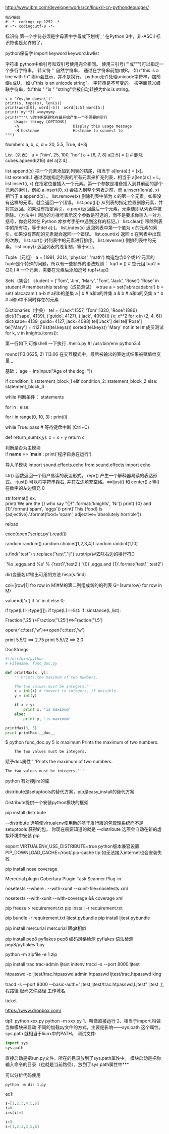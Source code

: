 http://www.ibm.com/developerworks/cn/linux/l-cn-pythondebugger/
```
指定编码
# -*- coding: cp-1252 -*-
# -*- coding:utf-8 -*- 
```
标识符
第一个字符必须是字母表中字母或下划线'_'
在Python 3中，非-ASCII 标识符也是允许的了。

python保留字
import keyword
keyword.kwlist

字符串
	python中单引号和双引号使用完全相同。
	使用三引号('''或""")可以指定一个多行字符串。
	转义符 '\'
	自然字符串， 通过在字符串前加r或R。 如 r"this is a line with \n" 则\n会显示，并不是换行。
	python允许处理unicode字符串，加前缀u或U， 如 u"this is an unicode string"。
	字符串是不可变的。
	按字面意义级联字符串，如"this " "is " "string"会被自动转换为this is string。

	s = 'Yes,he doesn\'t'
	print(s, type(s), len(s))
	print(word[0], word[-5])  word[1:5] word[5:]
	print('my'*3) =>mymymy
	print("""\ \的作用是避免在最开始产生一个不需要的空行
		Usage: thingy [OPTIONS]
		-h                        Display this usage message
		-H hostname               Hostname to connect to
	""")

Numbers
	a, b, c, d = 20, 5.5, True, 4+3j

List（列表）
	a = ['him', 25, 100, 'her']
	a + [6, 7, 8]
	a[2:5] = []  # 删除
	cubes.append(216)
	del a[2:4]
	
list.append(x)	把一个元素添加到列表的结尾，相当于 a[len(a):] = [x]。
list.extend(L)	通过添加指定列表的所有元素来扩充列表，相当于 a[len(a):] = L。
list.insert(i, x)	在指定位置插入一个元素。第一个参数是准备插入到其前面的那个元素的索引，例如 a.insert(0, x) 会插入到整个列表之前，而 a.insert(len(a), x) 相当于 a.append(x) 。
list.remove(x)	删除列表中值为 x 的第一个元素。如果没有这样的元素，就会返回一个错误。
list.pop([i])	从列表的指定位置删除元素，并将其返回。如果没有指定索引，a.pop()返回最后一个元素。元素随即从列表中被删除。（方法中 i 两边的方括号表示这个参数是可选的，而不是要求你输入一对方括号，你会经常在 Python 库参考手册中遇到这样的标记。）
list.clear()	移除列表中的所有项，等于del a[:]。
list.index(x)	返回列表中第一个值为 x 的元素的索引。如果没有匹配的元素就会返回一个错误。
list.count(x)	返回 x 在列表中出现的次数。
list.sort()	对列表中的元素进行排序。
list.reverse()	倒排列表中的元素。
list.copy()	返回列表的浅复制，等于a[:]。
	
Tuple（元组）
	a = (1991, 2014, 'physics', 'math')
	构造包含0个或1个元素的tuple是个特殊的问题，所以有一些额外的语法规则：
	tup1 = () # 空元组
	tup2 = (20,) # 一个元素，需要在元素后添加逗号
	tup1+tup2

Sets（集合）
	student = {'Tom', 'Jim', 'Mary', 'Tom', 'Jack', 'Rose'}
	'Rose' in student  # membership testing（成员测试） =>true
	a = set('abracadabra')
	b = set('alacazam')
	a-b # a和b的差集
	a | b # a和b的并集
	a & b     # a和b的交集
	a ^ b     # a和b中不同时存在的元素

Dictionaries（字典）
	tel = {'Jack':1557, 'Tom':1320, 'Rose':1886}
	dict([('sape', 4139), ('guido', 4127), ('jack', 4098)])
	{x: x**2 for x in (2, 4, 6)}
	dict(sape=4139, guido=4127, jack=4098)
	tel['Jack']
	del tel['Rose']
	tel['Mary'] = 4127
	list(tel.keys())
	sorted(tel.keys()
	'Mary' not in tel  # 成员测试
	for k, v in knights.items():
	
第一行如下,可像shell 一下执行 ./hello.py
#! /usr/bin/env python3.4	

round(113.0625, 2)  113.06
在交互模式中，最后被输出的表达式结果被赋值给变量 _ 

基础：
age = int(input("Age of the dog: "))

if condition_1:
    statement_block_1
elif condition_2:
    statement_block_2
else:
    statement_block_3
	
while 判断条件：
    statements
	
for <variable> in <sequence>:
	<statements>
else:
	<statements>

for i in range(0, 10, 3) :
	print(i)

while True:
	pass  # 等待键盘中断 (Ctrl+C)
	
def return_sum(x,y):
    c = x + y
    return c

判断是否为主模块	
if __name__ == '__main__':
	print('程序自身在运行')

导入子模块
import sound.effects.echo
from sound.effects import echo	
	
str() 函数返回一个用户易读的表达形式。
repr() 产生一个解释器易读的表达形式。
rjust() 可以将字符串靠右, 并在左边填充空格。<=>ljust() 和 center()
zfill() 在数字的左边填充 0

str.format()
ex.   
print('We are the {} who say "{}!"'.format('knights', 'Ni'))
print('{0} and {1}'.format('spam', 'eggs'))
print('This {food} is {adjective}.'.format(food='spam', adjective='absolutely horrible'))


reload

exec(open('script.py').read())

random.random()
random.choice([1,2,3,4])
random.randint(1,10)

s.find("test")
s.replace("test","lj")
s.rstrip()#去除右边的换行符D

'%s ,eggs.and %s' % ('test1','test2')
'{0} ,eggs.and {1}'.format('test1','test2')

dir(变量名)#输出可用的方法
help(s.find)

col=[row[1] fro row in M]#M的第二列组成新的的列表
G=(sum(row) for row in M)

value=d['x'] if 'x' in d else 0;

if type(L)==type([]):
if type(L)==list:
if isinstance(L,list):

Fraction('.25')+Fraction('1.25')<=>Fraction('1.5')

open(r'c:\test','w')<=>open('c:\\test','w')


print 5.5/2  ==> 2.75
print 5.5//2 ==> 2.0

DocStrings:
```python
#!/usr/bin/python
# Filename: func_doc.py

def printMax(x, y):
    '''Prints the maximum of two numbers.

    The two values must be integers.'''
    x = int(x) # convert to integers, if possible
    y = int(y)

    if x > y:
        print x, 'is maximum'
    else:
        print y, 'is maximum'

printMax(3, 5)
print printMax.__doc__
```
$ python func_doc.py
5 is maximum
Prints the maximum of two numbers.

        The two values must be integers.

赋予doc属性	
    '''Prints the maximum of two numbers.

    The two values must be integers.'''
	
python 有对接jira的库

distribute是setuptools的替代方案，pip是easy_install的替代方案

Distribute提供一个安装python模块的框架

pip install distribute

--distribute 选项使virtualenv使用新的基于发行版的包管理系统而不是 setuptools 获得的包。 你现在需要知道的就是 --distribute 选项会自动在新的虚拟环境中安装 pip

export VIRTUALENV_USE_DISTRIBUTE=true python版本兼容设置
PIP_DOWNLOAD_CACHE=/root/.pip-cache tip:如无法接入internet也会安装失败



pip install nose coverage

Mercurial plugin
Cobertura Plugin
Task Scanner Plug-in


nosetests --where . --with-xunit --xunit-file=nosetests.xml

nosetests --with-xunit --with-coverage && coverage xml



pip freeze > requirement.txt
pip install -r requirement.txt

pip bundle -r requirement.txt ljtest.pybundle
pip install ljtest.pybundle


pip install mercurial
mercurial 跟git相似

pip install pep8 pyflakes
pep8 编码风格检测
pyflakes 语法检测
pep8/pyflakes 1.py


python -m zipfile -e 1.zip 


pip install trac
trac-admin ljtest initenv
tracd -s --port 8000 ljtest

htpasswd -c ljtest/trac.htpasswd admin
htpasswd  ljtest/trac.htpasswd king

tracd -s --port 8000 --basic-auth="ljtest,ljtest/trac.htpasswd,Ljtest" ljtest
工程路径 密码文件路径 工作域名

ticket


https://www.dropbox.com/

tip1:
python xxx.py
python -m xxx.py
1、叫做直接运行
2、相当于import,叫做当做模块来启动
不同的加载py文件的方式，主要是影响——sys.path 这个属性。sys.path 就相当于liunx中的PATH。
测试文件:

```python
import sys
sys.path
```

直接启动是把run.py文件，所在的目录放到了sys.path属性中。
模块启动是把你输入命令的目录（也就是当前路径），放到了sys.path属性中***

可以分析代码使用
```shell
python -m dis 1.py
```

ex1:
```python
s=[1,2,3,4,5,6]
i=0
i=s[i]=3

i=3
s=[1,2,3,3,5,6]
```
